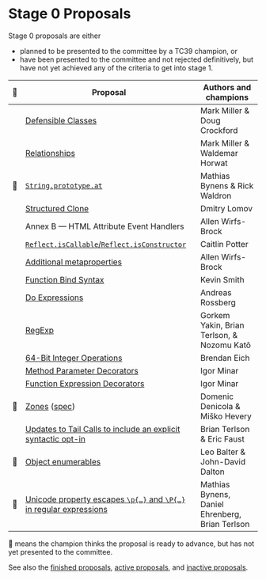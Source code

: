 # Stage 0 Proposals

Stage 0 proposals are either

* planned to be presented to the committee by a TC39 champion, or
* have been presented to the committee and not rejected definitively, but have not yet achieved any of the criteria to get into stage 1.

| 🚀 | Proposal                                                                                                                                     | Authors and champions                           |
|---|----------------------------------------------------------------------------------------------------------------------------------------------|-------------------------------------------------|
|   | [Defensible Classes](http://wiki.ecmascript.org/doku.php?id=strawman:defensible_classes)                                                     | Mark Miller & Doug Crockford                    |
|   | [Relationships](http://wiki.ecmascript.org/doku.php?id=strawman:relationships)                                                               | Mark Miller & Waldemar Horwat                   |
| 🚀 | [`String.prototype.at`](https://github.com/mathiasbynens/String.prototype.at)                                                                | Mathias Bynens & Rick Waldron                   |
|   | [Structured Clone](https://github.com/dslomov-chromium/ecmascript-structured-clone)                                                          | Dmitry Lomov                                    |
|   | Annex B — HTML Attribute Event Handlers                                                                                                      | Allen Wirfs-Brock                               |
|   | [`Reflect.isCallable`/`Reflect.isConstructor`](https://github.com/caitp/TC39-Proposals/blob/master/tc39-reflect-isconstructor-iscallable.md) | Caitlin Potter                                  |
|   | [Additional metaproperties](https://github.com/allenwb/ESideas/blob/master/ES7MetaProps.md)                                                  | Allen Wirfs-Brock                               |
|   | [Function Bind Syntax](https://github.com/zenparsing/es-function-bind)                                                                       | Kevin Smith                                     |
|   | [Do Expressions](http://wiki.ecmascript.org/doku.php?id=strawman:do_expressions)                                                             | Andreas Rossberg                                |
|   | [RegExp](https://github.com/goyakin/es-regexp)                                                                                               | Gorkem Yakin, Brian Terlson, & Nozomu Katō      |
|   | [64-Bit Integer Operations](https://gist.github.com/BrendanEich/4294d5c212a6d2254703)                                                        | Brendan Eich                                    |
|   | [Method Parameter Decorators](https://goo.gl/r1XT9b)                                                                                         | Igor Minar                                      |
|   | [Function Expression Decorators](https://goo.gl/8MmCMG)                                                                                      | Igor Minar                                      |
| 🚀 | [Zones](https://github.com/domenic/zones) ([spec](https://domenic.github.io/zones/))                                                         | Domenic Denicola & Miško Hevery                 |
|   | [Updates to Tail Calls to include an explicit syntactic opt-in](https://github.com/tc39/proposal-ptc-syntax)                                 | Brian Terlson & Eric Faust                      |
| 🚀 | [Object enumerables](https://github.com/leobalter/object-enumerables)                                                                        | Leo Balter & John-David Dalton                  |
| 🚀 | [Unicode property escapes `\p{…}` and `\P{…}` in regular expressions](https://github.com/mathiasbynens/es-regexp-unicode-property-escapes)   | Mathias Bynens, Daniel Ehrenberg, Brian Terlson |

🚀 means the champion thinks the proposal is ready to advance, but has not yet presented to the committee.

See also the [finished proposals](finished-proposals.md), [active proposals](README.md), and [inactive proposals](inactive-proposals.md).
